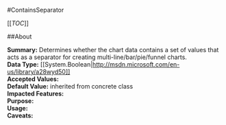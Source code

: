 #ContainsSeparator

[[_TOC_]]

##About

**Summary:**  Determines whether the chart data contains a set of values that acts as a separator for creating multi-line/bar/pie/funnel charts.   
**Data Type:** [[System.Boolean|http://msdn.microsoft.com/en-us/library/a28wyd50]]  
**Accepted Values:**   
**Default Value:** inherited from concrete class  
**Impacted Features:**   
**Purpose:**   
**Usage:**   
**Caveats:**   

